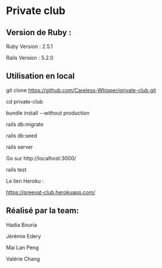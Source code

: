 

<h1>Private club</h1>

<h2>Version de Ruby :</h2>
Ruby Version : 2.5.1

Rails Version : 5.2.0

<h2>Utilisation en local</h2>

git clone https://github.com/Careless-Whisper/private-club.git

cd private-club

bundle install --without production

rails db:migrate

rails db:seed

rails server

Go sur http://localhost:3000/


rails test

Le lien Heroku  :

https://preevat-club.herokuapp.com/

<h2>Réalisé  par la team:</h2>
<p>
<p>Hadia Bouria
<p>Jérémie Edery
<p>Mai Lan Peng
<p>Valérie Chang
